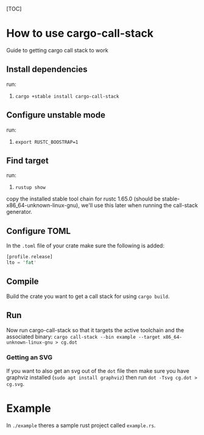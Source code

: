 [TOC]

# How to use cargo-call-stack
Guide to getting cargo call stack to work

## Install dependencies
run:
1. `cargo +stable install cargo-call-stack` 

## Configure unstable mode
run:
1. `export RUSTC_BOOSTRAP=1`

## Find target 
run:
1. `rustup show`

copy the installed stable tool chain for rustc 1.65.0 (should be stable-x86_64-unknown-linux-gnu), we'll use this later when running the call-stack generator.

## Configure TOML
In the `.toml` file of your crate make sure the following is added:
```RUST
[profile.release]
lto = 'fat'
```
## Compile 
Build the crate you want to get a call stack for using `cargo build`.

## Run
Now run cargo-call-stack so that it targets the active toolchain and the associated binary: `cargo call-stack --bin example --target x86_64-unknown-linux-gnu > cg.dot`

### Getting an SVG
If you want to also get an svg out of the `dot` file then make sure you have graphviz installed (`sudo apt install graphviz`) then run `dot -Tsvg cg.dot > cg.svg`.

# Example 
In `./example` theres a sample rust project called `example.rs`.